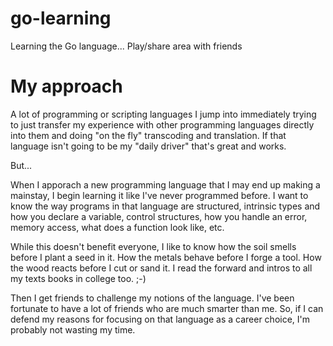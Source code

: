 # go-learning
Learning the Go language... Play/share area with friends

# My approach
A lot of programming or scripting languages I jump into immediately trying to just transfer my experience with other programming languages directly into them and doing "on the fly" transcoding and translation. If that language isn't going to be my "daily driver" that's great and works.

But...

When I apporach a new programming language that I may end up making a mainstay, I begin learning it like I've never programmed before. I want to know the way programs in that language are structured, intrinsic types and how you declare a variable, control structures, how you handle an error, memory access, what does a function look like, etc.

While this doesn't benefit everyone, I like to know how the soil smells before I plant a seed in it. How the metals behave before I forge a tool. How the wood reacts before I cut or sand it. I read the forward and intros to all my texts books in college too. ;-)

Then I get friends to challenge my notions of the language. I've been fortunate to have a lot of friends who are much smarter than me. So, if I can defend my reasons for focusing on that language as a career choice, I'm probably not wasting my time.
